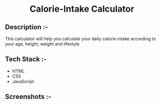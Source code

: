 # <p align="center">Calorie-Intake Calculator</p>

## Description :-

This calculator will help you calculate your daily calorie intake according to your age, height, weight and lifestyle

## Tech Stack :-

- HTML
- CSS
- JavaScript

## Screenshots :-
